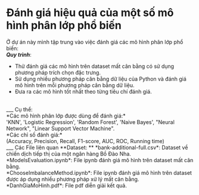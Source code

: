 # Đánh giá hiệu quả của một số mô hình phân lớp phổ biến
Ở dự án này mình tập trung vào việc đánh giá các mô hình phân lớp phổ biến: <br>
**_Quy trình_**: <br>
* Thử đánh giá các mô hình trên dataset mất cân bằng có sử dụng phương pháp trích chọn đặc trưng. <br>
* Sử dụng nhiều phương pháp cân bằng dữ liệu của Python và đánh giá mô hình trên mỗi phương pháp cân bằng dữ liệu. <br>
* Đưa ra các mô hình tốt nhất theo từng tiêu chí đánh giá. <br>
<br>
___
Cụ thể: <br>
*Các mô hình phân lớp được dùng để đánh giá:* <br>
'KNN', 'Logistic Regression', 'Random Forest', 'Naive Bayes', "Neural Network", "Linear Support Vector Machine". <br> 
*Các chỉ số đánh giá:* <br>
(Accuracy, Precision, Recall, F1-score, AUC, ROC, Running time) <br>
___ 
Các File liên quan
**Dataset: ** *bank-additional-full.csv*: Dataset về chiến dịch tiếp thị của một ngân hàng Bồ Đào Nha. <br>
*ModelsEvaluation.ipynb*: File ipynb đánh giá mô hình trên dataset mất cân bằng. <br>
*ChooseImbalanceMethod.ipynb*: File ipynb đánh giá mô hình trên dataset được áp dụng nhiều phương pháp xử lý mất cân bằng. <br>
*DanhGiaMoHinh.pdf*: File pdf diễn giải kết quả.
